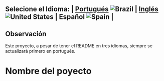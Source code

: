 ## Selecione el Idioma: | [Portugués](README.md) ![Brazil](https://raw.githubusercontent.com/stevenrskelton/flag-icon/master/png/16/country-4x3/br.png "Brazil")  | [Inglés](README_en.md) ![United States](https://raw.githubusercontent.com/stevenrskelton/flag-icon/master/png/16/country-4x3/us.png "United States") | Español ![Spain](https://raw.githubusercontent.com/stevenrskelton/flag-icon/master/png/16/country-4x3/es.png "Spain") |

## Observación
Este proyecto, a pesar de tener el README en tres idiomas, siempre se actualizará primero en portugués.

# Nombre del poyecto
